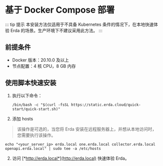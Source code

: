 # 基于 Docker Compose 部署

::: tip 提示
本安装方法仅适用于不具备 Kubernetes 条件的情况下，在本地快速体验 Erda 的场景。生产环境下不建议采用此方法。
:::

## 前提条件

- Docker 版本：20.10.0 及以上
- 节点配置：4 核 CPU，8 GB 内存

## 使用脚本快速安装

1. 执行以下命令：

   ```shell
   /bin/bash -c "$(curl -fsSL https://static.erda.cloud/quick-start/quick-start.sh)"
   ```

2. 添加 hosts

> 该操作是可选的，当您将 Erda 安装在远程服务器上，并想从本地访问时，您需要执行该操作。

```shell
echo "<your_server_ip> erda.local one.erda.local collector.erda.local openapi.erda.local" | sudo tee -a /etc/hosts
```

2. 访问 [*http://erda.local*](http://erda.local) 快速体验 Erda。

